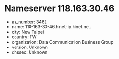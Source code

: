 # Nameserver 118.163.30.46

* as_number: 3462
* name: 118-163-30-46.hinet-ip.hinet.net.
* city: New Taipei
* country: TW
* organization: Data Communication Business Group
* version: Unknown
* dnssec: Unknown
